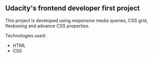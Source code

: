 ## Udacity's frontend developer first project
This project is developed using responsive media queries, CSS grid, flexboxing and advance CSS properties.

Technologies used:
- HTML
- CSS